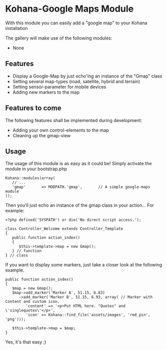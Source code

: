 # Kohana-Google Maps Module
With this module you can easily add a "google map" to your Kohana installation

The gallery will make use of the following modules:

* None

## Features

* Display a Google-Map by just echo'ing an instance of the "Gmap" class
* Setting several map-types (road, satellite, hybrid and terrain)
* Setting sensor-parameter for mobile devices
* Adding new markers to the map

## Features to come
The following features shall be implemented during development:

* Adding your own control-elements to the map
* Cleaning up the gmap-view

## Usage
The usage of this module is as easy as it could be! Simply activate the module in your bootstrap.php

    Kohana::modules(array(
       // ...
       'gmap'       => MODPATH.'gmap',       // A simple google-maps module
    ));

Then you'll just echo an instance of the gmap class in your action... For example:

    <?php defined('SYSPATH') or die('No direct script access.');
    
    class Controller_Welcome extends Controller_Template
    {
       public function action_index()
       {
          $this->template->map = new Gmap();
       } // function
    } // class

If you want to display some markers, just take a closer look at the following example.

    public function action_index()
    {
       $map = new Gmap();
       $map->add_marker('Marker A', 51.15, 6.83)
          ->add_marker('Marker B', 51.15, 6.93, array( // Marker with Content and custom icon.
             'content' => '<p>Put HTML here. "Quotes" and \'singlequotes\'</p>',
             'icon' => Kohana::find_file('assets/images', 'red_pin', 'png')));
       
       $this->template->map = $map;
    }

Yes, it's that easy ;)